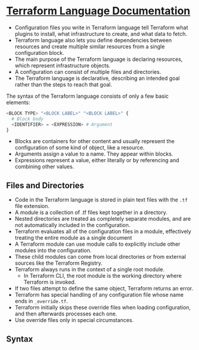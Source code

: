 # [Terraform Language Documentation](https://developer.hashicorp.com/terraform/language)

- Configuration files you write in Terraform language tell Terraform what plugins to install,
 what infrastructure to create, and what data to fetch.
- Terraform language also lets you define dependencies between resources and create multiple
 similar resources from a single configuration block.
- The main purpose of the Terraform language is declaring resources, which represent infrastructure objects.
- A configuration can consist of multiple files and directories.
- The Terraform language is declarative, describing an intended goal rather than the steps to reach that goal.

The syntax of the Terraform language consists of only a few basic elements:

```terraform
<BLOCK TYPE> "<BLOCK LABEL>" "<BLOCK LABEL>" {
  # Block body
  <IDENTIFIER> = <EXPRESSION> # Argument
}
```
- Blocks are containers for other content and usually represent the configuration of some kind of object,
 like a resource.
- Arguments assign a value to a name. They appear within blocks.
- Expressions represent a value, either literally or by referencing and combining other values.

## Files and Directories

- Code in the Terraform language is stored in plain text files with the `.tf` file extension.
- A module is a collection of .tf files kept together in a directory.
- Nested directories are treated as completely separate modules,
 and are not automatically included in the configuration.
- Terraform evaluates all of the configuration files in a module,
 effectively treating the entire module as a single document
 - A Terraform module can use module calls to explicitly include other modules into the configuration.
 - These child modules can come from local directories or from external sources like the Terraform Registry.
 - Terraform always runs in the context of a single root module.
    - In Terraform CLI, the root module is the working directory where Terraform is invoked.
- If two files attempt to define the same object, Terraform returns an error.
- Terraform has special handling of any configuration file whose name ends in `_override.tf`.
- Terraform initially skips these override files when loading configuration, and then afterwards processes each one.
- Use override files only in special circumstances.

## Syntax
